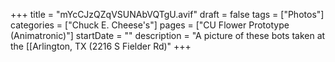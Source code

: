 +++
title = "mYcCJzQZqVSUNAbVQTgU.avif"
draft = false
tags = ["Photos"]
categories = ["Chuck E. Cheese's"]
pages = ["CU Flower Prototype (Animatronic)"]
startDate = ""
description = "A picture of these bots taken at the [[Arlington, TX (2216 S Fielder Rd)"
+++
